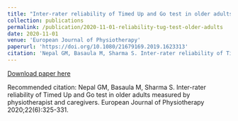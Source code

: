 ```yaml
---
title: "Inter-rater reliability of Timed Up and Go test in older adults measured by physiotherapist and caregivers"
collection: publications
permalink: /publication/2020-11-01-reliability-tug-test-older-adults
date: 2020-11-01
venue: 'European Journal of Physiotherapy'
paperurl: 'https://doi.org/10.1080/21679169.2019.1623313'
citation: 'Nepal GM, Basaula M, Sharma S. Inter-rater reliability of Timed Up and Go test in older adults measured by physiotherapist and caregivers. European Journal of Physiotherapy 2020;22(6):325-331.'
---
```


<a href='https://doi.org/10.1080/21679169.2019.1623313'>Download paper here</a>

Recommended citation: Nepal GM, Basaula M, Sharma S. Inter-rater reliability of Timed Up and Go test in older adults measured by physiotherapist and caregivers. European Journal of Physiotherapy 2020;22(6):325-331.